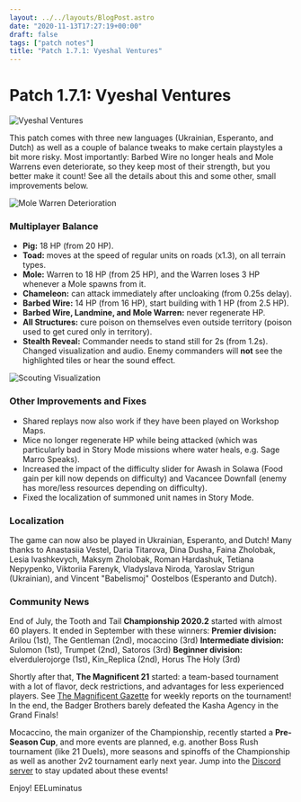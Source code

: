 ```yaml
---
layout: ../../layouts/BlogPost.astro
date: "2020-11-13T17:27:19+00:00"
draft: false
tags: ["patch notes"]
title: "Patch 1.7.1: Vyeshal Ventures"
---
```


# Patch 1.7.1: Vyeshal Ventures

![Vyeshal Ventures](https://i.imgur.com/BVqxPxs.png)

This patch comes with three new languages (Ukrainian, Esperanto, and Dutch) as well as a couple of balance tweaks to make certain playstyles a bit more risky. Most importantly: Barbed Wire no longer heals and Mole Warrens even deteriorate, so they keep most of their strength, but you better make it count!
See all the details about this and some other, small improvements below.

![Mole Warren Deterioration](https://i.imgur.com/LNZiihU.gif)

### Multiplayer Balance

- **Pig:** 18 HP (from 20 HP).
- **Toad:** moves at the speed of regular units on roads (x1.3), on all terrain types.
- **Mole:** Warren to 18 HP (from 25 HP), and the Warren loses 3 HP whenever a Mole spawns from it.
- **Chameleon:** can attack immediately after uncloaking (from 0.25s delay).
- **Barbed Wire:** 14 HP (from 16 HP), start building with 1 HP (from 2.5 HP).
- **Barbed Wire, Landmine, and Mole Warren:** never regenerate HP.
- **All Structures:** cure poison on themselves even outside territory (poison used to get cured only in territory).
- **Stealth Reveal:** Commander needs to stand still for 2s (from 1.2s). Changed visualization and audio. Enemy commanders will **not** see the highlighted tiles or hear the sound effect.

![Scouting Visualization](https://i.imgur.com/BVqxPxs.gif)

### Other Improvements and Fixes

- Shared replays now also work if they have been played on Workshop Maps.
- Mice no longer regenerate HP while being attacked (which was particularly bad in Story Mode missions where water heals, e.g. Sage Marro Speaks).
- Increased the impact of the difficulty slider for Awash in Solawa (Food gain per kill now depends on difficulty) and Vacancee Downfall (enemy has more/less resources depending on difficulty).
- Fixed the localization of summoned unit names in Story Mode.

### Localization

The game can now also be played in Ukrainian, Esperanto, and Dutch!
Many thanks to Anastasiia Vestel, Daria Titarova, Dina Dusha, Faina Zholobak, Lesia Ivashkevych, Maksym Zholobak, Roman Hardashuk, Tetiana Nepypenko, Viktoriia Farenyk, Vladyslava Niroda, Yaroslav Strigun (Ukrainian), and Vincent "Babelismoj" Oostelbos (Esperanto and Dutch).

### Community News

End of July, the Tooth and Tail **Championship 2020.2** started with almost 60 players.
It ended in September with these winners:
**Premier division:** Arilou (1st), The Gentleman (2nd), mocaccino (3rd)
**Intermediate division:** Sulomon (1st), Trumpet (2nd), Satoros (3rd)
**Beginner division:** elverdulerojorge (1st), Kin_Replica (2nd), Horus The Holy (3rd)

Shortly after that, **The Magnificent 21** started: a team-based tournament with a lot of flavor, deck restrictions, and advantages for less experienced players.
See [The Magnificent Gazette](https://steamcommunity.com/sharedfiles/filedetails/?id=2267446981) for weekly reports on the tournament!
In the end, the Badger Brothers barely defeated the Kasha Agency in the Grand Finals!

Mocaccino, the main organizer of the Championship, recently started a **Pre-Season Cup**, and more events are planned, e.g. another Boss Rush tournament (like 21 Duels), more seasons and spinoffs of the Championship as well as another 2v2 tournament early next year.
Jump into the [Discord server](discord.com/invite/pocketwatch) to stay updated about these events!

Enjoy!
EELuminatus

